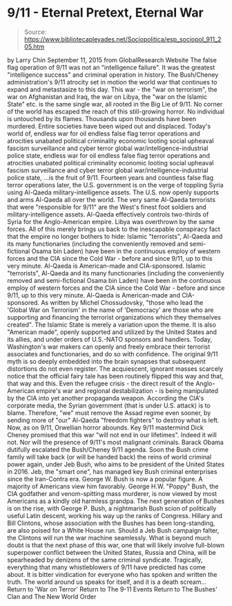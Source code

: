 # 9/11 - Eternal Pretext, Eternal War

> Source: https://www.bibliotecapleyades.net/Sociopolitica/esp_sociopol_911_205.htm

by Larry Chin September 11, 2015 from GlobalResearch Website
The false flag operation of 9/11
was not an "intelligence failure".
It was the greatest "intelligence success"
and criminal operation in history.
The Bush/Cheney administration's 9/11 atrocity set in motion the world war that continues to expand and metastasize to this day.
This war - the "war on terrorism", the war on Afghanistan and Iraq, the war on Libya, the "war on the Islamic State" etc. is the same single war, all rooted in the Big Lie of 9/11.
No corner of the world has escaped the reach of this still-growing horror. No individual is untouched by its flames. Thousands upon thousands have been murdered. Entire societies have been wiped out and displaced. Today's world of,
endless war for oil endless false flag terror operations and atrocities unabated political criminality economic looting social upheaval fascism surveillance and cyber terror global war/intelligence-industrial police state,
endless war for oil
endless false flag terror operations and atrocities
unabated political criminality
economic looting
social upheaval
fascism
surveillance and cyber terror
global war/intelligence-industrial police state,
...is the fruit of 9/11.
Fourteen years and countless false flag terror operations later, the U.S. government is on the verge of toppling Syria using Al-Qaeda military-intelligence assets.
The U.S. now openly supports and arms Al-Qaeda all over the world.
The very same Al-Qaeda terrorists that were "responsible for 9/11" are the West's finest foot soldiers and military-intelligence assets. Al-Qaeda effectively controls two-thirds of Syria for the Anglo-American empire. Libya was overthrown by the same forces. All of this merely brings us back to the inescapable conspiracy fact that the empire no longer bothers to hide:
Islamic "terrorists", Al-Qaeda and its many functionaries (including the conveniently removed and semi-fictional Osama bin Laden) have been in the continuous employ of western forces and the CIA since the Cold War - before and since 9/11, up to this very minute. Al-Qaeda is American-made and CIA-sponsored.
Islamic "terrorists", Al-Qaeda and its many functionaries (including the conveniently removed and semi-fictional Osama bin Laden) have been in the continuous employ of western forces and the CIA since the Cold War - before and since 9/11, up to this very minute.
Al-Qaeda is American-made and CIA-sponsored.
As written by Michel Chossudovsky,
"those who lead the 'Global War on Terrorism' in the name of 'Democracy' are those who are supporting and financing the terrorist organizations which they themselves created".
The Islamic State is merely a variation upon the theme.
It is also "American made", openly supported and utilized by the United States and its allies, and under orders of U.S.-NATO sponsors and handlers. Today, Washington's war makers can openly and freely embrace their terrorist associates and functionaries, and do so with confidence. The original 9/11 myth is so deeply embedded into the brain synapses that subsequent distortions do not even register.
The acquiescent, ignorant masses scarcely notice that the official fairy tale has been routinely flipped this way and that, that way and this. Even the refugee crisis - the direct result of the Anglo-American empire's war and regional destabilization - is being manipulated by the CIA into yet another propaganda weapon.
According the CIA's corporate media, the Syrian government (that is under U.S. attack) is to blame. Therefore, "we" must remove the Assad regime even sooner, by sending more of "our" Al-Qaeda "freedom fighters" to destroy what is left.
Now, as on 9/11, Orwellian horror abounds. Key 9/11 mastermind Dick Cheney promised that this war "will not end in our lifetimes". Indeed it will not. Nor will the presence of 9/11's most malignant criminals. Barack Obama dutifully escalated the Bush/Cheney 9/11 agenda.
Soon the Bush crime family will take back (or will be handed back) the reins of world criminal power again, under Jeb Bush, who aims to be president of the United States in 2016. Jeb, the "smart one", has managed key Bush criminal enterprises since the Iran-Contra era. George W. Bush is now a popular figure. A majority of Americans view him favorably.
George H.W. "Poppy" Bush, the CIA godfather and venom-spitting mass murderer, is now viewed by most Americans as a kindly old harmless grandpa. The next generation of Bushes is on the rise, with George P. Bush, a nightmarish Bush scion of politically useful Latin descent, working his way up the ranks of Congress. Hillary and Bill Clintons, whose association with the Bushes has been long-standing, are also poised for a White House run.
Should a Jeb Bush campaign falter, the Clintons will run the war machine seamlessly. What is beyond much doubt is that the next phase of this war, one that will likely involve full-blown superpower conflict between the United States, Russia and China, will be spearheaded by denizens of the same criminal syndicate. Tragically, everything that many whistleblowers of 9/11 have predicted has come about. It is bitter vindication for everyone who has spoken and written the truth.
The world around us speaks for itself, and it is a death scream...
Return to 'War on Terror'
Return to The 9-11 Events
Return to The Bushes' Clan and The New World Order
